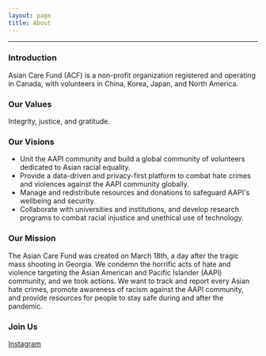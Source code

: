 ```yaml
---
layout: page
title: About
---
```

---

### Introduction

Asian Care Fund (ACF) is a non-profit organization registered and operating in Canada, with volunteers in China, Korea, Japan, and North America. 

### Our Values

Integrity, justice, and gratitude.

### Our Visions

- Unit the AAPI community and build a global community of volunteers dedicated to Asian racial equality.
- Provide a data-driven and privacy-first platform to combat hate crimes and violences against the AAPI community globally.
- Manage and redistribute resources and donations to safeguard AAPI's wellbeing and security.
- Collaborate with universities and institutions, and develop research programs to combat racial injustice and unethical use of technology.

### Our Mission

The Asian Care Fund was created on March 18th, a day after the tragic mass shooting in Georgia. We condemn the horrific acts of hate and violence targeting the Asian American and Pacific Islander (AAPI) community, and we took actions. We want  to track and report every Asian hate crimes, promote awareness of racism against the AAPI community, and provide resources for people to stay safe during and after the pandemic.

### Join Us

[Instagram](https://www.instagram.com/asiancarefd/)
